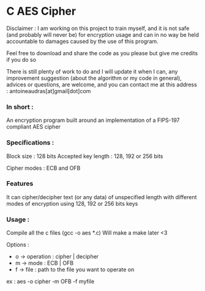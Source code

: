 # C AES Cipher

Disclaimer : I am working on this project to train myself, and it is not safe
(and probably will never be) for encryption usage and can in no way be held
accountable to damages caused by the use of this program.

Feel free to download and share the code as you please but give me credits if
you do so

There is still plenty of work to do and I will update it when I can, any
improvement suggestion (about the algorithm or my code in general), advices or
questions, are welcome, and you can contact me at this address :
antoineaudras[at]gmail[dot]com

### In short :

An encryption program built around an implementation of a FIPS-197 compliant AES
cipher

### Specifications :

Block size : 128 bits
Accepted key length : 128, 192 or 256 bits

Cipher modes : ECB and OFB

### Features

It can cipher/decipher text (or any data) of unspecified length with different
modes of encryption using 128, 192 or 256 bits keys

### Usage :

Compile all the c files (gcc -o aes \*.c)
Will make a make later <3

Options :

- o -> operation : cipher | decipher
- m -> mode : ECB | OFB
- f -> file : path to the file you want to operate on

ex : aes -o cipher -m OFB -f myfile
